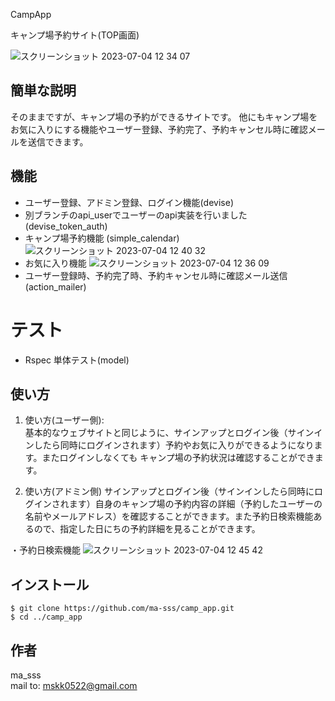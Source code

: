  CampApp

キャンプ場予約サイト(TOP画面)

![スクリーンショット 2023-07-04 12 34 07](https://github.com/ma-sss/camp_app/assets/120617383/29f1142a-a14c-4729-a269-a78d23c208a7)

## 簡単な説明

そのままですが、キャンプ場の予約ができるサイトです。
他にもキャンプ場をお気に入りにする機能やユーザー登録、予約完了、予約キャンセル時に確認メールを送信できます。
  
## 機能

* ユーザー登録、アドミン登録、ログイン機能(devise)
* 別ブランチのapi_userでユーザーのapi実装を行いました (devise_token_auth)
* キャンプ場予約機能 (simple_calendar)
  ![スクリーンショット 2023-07-04 12 40 32](https://github.com/ma-sss/camp_app/assets/120617383/24f36415-ad8b-4e01-850c-8e08ab14b41c)
* お気に入り機能
  ![スクリーンショット 2023-07-04 12 36 09](https://github.com/ma-sss/camp_app/assets/120617383/59921916-788a-4084-b99a-0dd44d39d1cb)
* ユーザー登録時、予約完了時、予約キャンセル時に確認メール送信 (action_mailer)

# テスト
* Rspec 単体テスト(model)

## 使い方

1. 使い方(ユーザー側):  
基本的なウェブサイトと同じように、サインアップとログイン後（サインインしたら同時にログインされます）予約やお気に入りができるようになります。またログインしなくても
キャンプ場の予約状況は確認することができます。

2. 使い方(アドミン側)
サインアップとログイン後（サインインしたら同時にログインされます）自身のキャンプ場の予約内容の詳細（予約したユーザーの名前やメールアドレス）を確認することができます。また予約日検索機能あるので、指定した日にちの予約詳細を見ることができます。

・予約日検索機能
![スクリーンショット 2023-07-04 12 45 42](https://github.com/ma-sss/camp_app/assets/120617383/c933f26e-1e00-4044-8ee1-5d2ec865f9bf)

## インストール

```
$ git clone https://github.com/ma-sss/camp_app.git
$ cd ../camp_app
```

## 作者

ma_sss  
mail to: mskk0522@gmail.com
